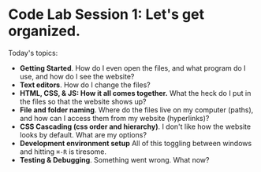 # Code Lab Session 1: Let's get organized.

Today's topics:

- **Getting Started**. How do I even open the files, and what program do I use, and how do I see the website?
- **Text editors**. How do I change the files?
- **HTML, CSS, & JS: How it all comes together.** What the heck do I put in the files so that the website shows up?
- **File and folder naming**. Where do the files live on my computer (paths), and how can I access them from my website (hyperlinks)?
- **CSS Cascading (css order and hierarchy)**. I don't like how the website looks by default. What are my options?
- **Development environment setup** All of this toggling between windows and hitting `⌘-R` is tiresome.
- **Testing & Debugging**. Something went wrong. What now?
